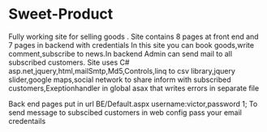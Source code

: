 # Sweet-Product
Fully working site for selling goods
. Site contains 8 pages at front end and 7 pages in backend with credentials
In this site you can book goods,write comment,subscribe to news.In backend Admin can send mail to all subscribed customers.
Site uses C# asp.net,jquery,html,mailSmtp,Md5,Controls,linq to csv library,jquery slider,google maps,social network to share inform with subscribed customers,Exeptionhandler in global asax that writes errors in separate file


Back end pages put in url BE/Default.aspx username:victor,password 1;
To send message to subscibed customers in web config pass your email credentails